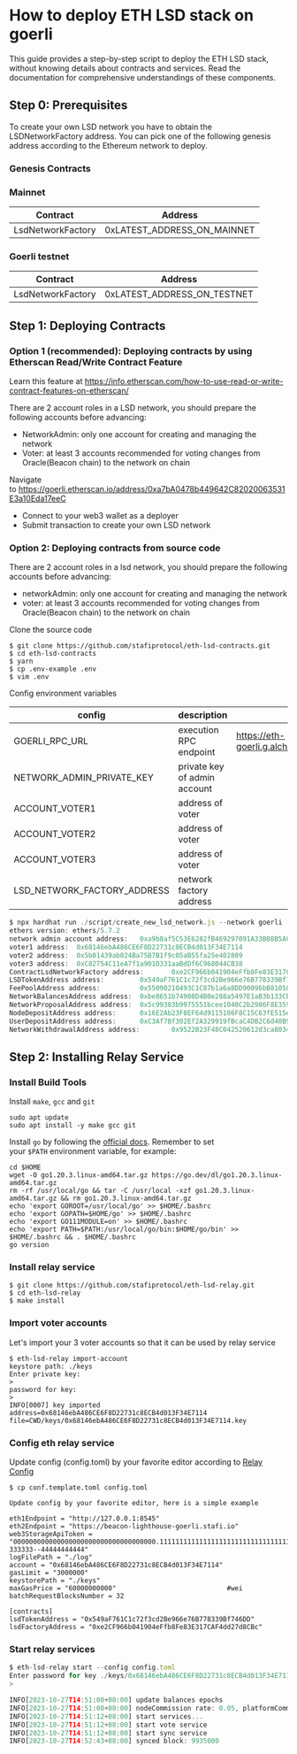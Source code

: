 # How to deploy ETH LSD stack on goerli

This guide provides a step-by-step script to deploy the ETH LSD stack, without knowing details about contracts and services. Read the documentation for comprehensive understandings of these components.

## Step 0: Prerequisites

To create your own LSD network you have to obtain the LSDNetworkFactory address. You can pick one of the following genesis address according to the Ethereum network to deploy.

### Genesis Contracts

### Mainnet

| Contract | Address |
| --- | --- |
| LsdNetworkFactory | 0xLATEST_ADDRESS_ON_MAINNET |

### Goerli testnet

| Contract | Address |
| --- | --- |
| LsdNetworkFactory | 0xLATEST_ADDRESS_ON_TESTNET |

## Step 1: Deploying Contracts

### Option 1 (recommended): Deploying contracts by using Etherscan Read/Write Contract Feature

Learn this feature at https://info.etherscan.com/how-to-use-read-or-write-contract-features-on-etherscan/

There are 2 account roles in a LSD network, you should prepare the following accounts before advancing:

- NetworkAdmin: only one account for creating and managing the network
- Voter: at least 3 accounts recommended for voting changes from Oracle(Beacon chain) to the network on chain

Navigate to https://goerli.etherscan.io/address/0xa7bA0478b449642C82020063531E3a10Eda17eeC

- Connect to your web3 wallet as a deployer
- Submit transaction to create your own LSD network

### Option 2: Deploying contracts from source code

There are 2 account roles in a lsd network, you should prepare the following accounts before advancing:

- networkAdmin: only one account for creating and managing the network
- voter: at least 3 accounts recommended for voting changes from Oracle(Beacon chain) to the network on chain

Clone the source code

```
$ git clone https://github.com/stafiprotocol/eth-lsd-contracts.git
$ cd eth-lsd-contracts
$ yarn
$ cp .env-example .env
$ vim .env
```
Config environment variables

| config | description | example value |
| --- | --- | --- |
| GOERLI_RPC_URL | execution RPC endpoint | https://eth-goerli.g.alchemy.com/v2/XXXXXXXXXXXXXXXXXXXXXXXXXXXXXXXX |
| NETWORK_ADMIN_PRIVATE_KEY | private key of admin account |  |
| ACCOUNT_VOTER1 | address of voter |  |
| ACCOUNT_VOTER2 | address of voter |  |
| ACCOUNT_VOTER3 | address of voter |  |
| LSD_NETWORK_FACTORY_ADDRESS | network factory address |  |

```jsx
$ npx hardhat run ./script/create_new_lsd_network.js --network goerli 
ethers version: ethers/5.7.2
network admin account address:   0xa9b8af5C53E6282fB469297091A33B08B5AC40B7
voter1 address:  0x68146ebA486CE6F8D22731c8ECB4d013F34E7114
voter2 address:  0x5b01439ab024Ba75B7B1f9c05aB55fa25e402809
voter3 address:  0xC82754C11eA7f1a901D331aaBdDf6C968044CB38
ContractLsdNetworkFactory address:       0xe2CF966b041904eFfb8Fe83E317CAF4dd27d8CBc
LSDTokenAddress address:         0x549aF761C1c72f3cd2Be966e76B778339Bf746DD
FeePoolAddress address:          0x55090210493C1C87b1a6a8DD90096bB81058f931
NetworkBalancesAddress address:  0xbe8651b74908D4B0e288a5497E1aB3b133Cb5Ea8
NetworkProposalAddress address:  0x5c99383b9975551bcee1040C2b2986F8E359202d
NodeDepositAddress address:      0x16E2Ab23F8EF64d9115106F8C15C63fE515e0Aff
UserDepositAddress address:      0xC3Af7Bf302Ef2A329919fBcaC4DB2C6d40B9322B
NetworkWithdrawalAddress address:        0x9522B23F48C042520612d3ca803422957D6cDecB
```

## Step 2: Installing Relay Service

### Install Build Tools

Install `make`, `gcc` and `git`

```
sudo apt update
sudo apt install -y make gcc git
```

Install `go` by following the [official docs](https://golang.org/doc/install). Remember to set your `$PATH` environment variable, for example:

```
cd $HOME
wget -O go1.20.3.linux-amd64.tar.gz https://go.dev/dl/go1.20.3.linux-amd64.tar.gz
rm -rf /usr/local/go && tar -C /usr/local -xzf go1.20.3.linux-amd64.tar.gz && rm go1.20.3.linux-amd64.tar.gz
echo 'export GOROOT=/usr/local/go' >> $HOME/.bashrc
echo 'export GOPATH=$HOME/go' >> $HOME/.bashrc
echo 'export GO111MODULE=on' >> $HOME/.bashrc
echo 'export PATH=$PATH:/usr/local/go/bin:$HOME/go/bin' >> $HOME/.bashrc && . $HOME/.bashrc
go version
```

### Install relay service

```
$ git clone https://github.com/stafiprotocol/eth-lsd-relay.git
$ cd eth-lsd-relay
$ make install
```

### Import voter accounts

Let's import your 3 voter accounts so that it can be used by relay service

```
$ eth-lsd-relay import-account
keystore path: ./keys
Enter private key:
>
password for key:
>
INFO[0007] key imported                                  address=0x68146ebA486CE6F8D22731c8ECB4d013F34E7114 file=CWD/keys/0x68146ebA486CE6F8D22731c8ECB4d013F34E7114.key
```

### Config eth relay service

Update config (config.toml) by your favorite editor according to [Relay Config](https://github.com/stafiprotocol/stack-docs/blob/main/eth/relay.md#config)

```
$ cp conf.template.toml config.toml

Update config by your favorite editor, here is a simple example

eth1Endpoint = "http://127.0.0.1:8545"
eth2Endpoint = "https://beacon-lighthouse-goerli.stafi.io"
web3StorageApiToken = "000000000000000000000000000000000000.1111111111111111111111111111111111111111111111111111111111111111111111111111111111111111111111111111111111111111111111111111111111111111111111111111111111111111111111111111.22222222222222222222222-333333--44444444444"
logFilePath = "./log"
account = "0x68146ebA486CE6F8D22731c8ECB4d013F34E7114"
gasLimit = "3000000"
keystorePath = "./keys"
maxGasPrice = "60000000000"                            #wei
batchRequestBlocksNumber = 32

[contracts]
lsdTokenAddress = "0x549aF761C1c72f3cd2Be966e76B778339Bf746DD"
lsdFactoryAddress = "0xe2CF966b041904eFfb8Fe83E317CAF4dd27d8CBc"
```

### Start relay services

```jsx
$ eth-lsd-relay start --config config.toml
Enter password for key ./keys/0x68146ebA486CE6F8D22731c8ECB4d013F34E7114.key:
>

INFO[2023-10-27T14:51:08+08:00] update balances epochs                        distributePriorityFeeDuEpochs=225 distributeWithdrawalsDuEpochs=225 merkleRootDuEpochs=225 submitBalancesDuEpochs=225
INFO[2023-10-27T14:51:08+08:00] nodeCommission rate: 0.05, platformCommission rate: 0.05
INFO[2023-10-27T14:51:12+08:00] start services...
INFO[2023-10-27T14:51:12+08:00] start vote service
INFO[2023-10-27T14:51:12+08:00] start sync service
INFO[2023-10-27T14:52:43+08:00] synced block: 9935000
```